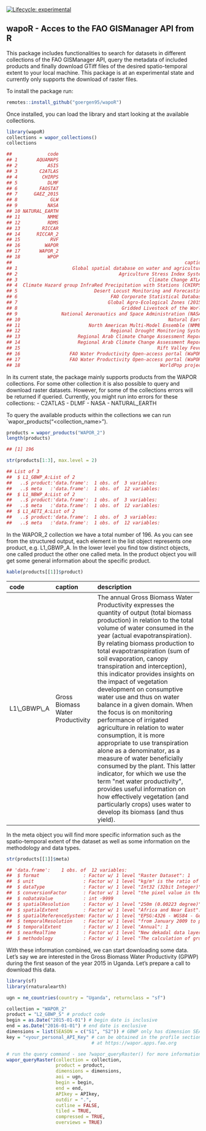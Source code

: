 <!-- badges: start -->

[![Lifecycle:
experimental](https://img.shields.io/badge/lifecycle-experimental-orange.svg)](https://www.tidyverse.org/lifecycle/#experimental)
<!-- badges: end -->

wapoR - Acces to the FAO GISManager API from R
----------------------------------------------

This package includes functionalities to search for datasets in
different collections of the FAO GISManager API, query the metadata of
included products and finally download GTiff files of the desired
spatio-temporal extent to your local machine. This package is at an
experimental state and currently only supports the download of raster
files.

To install the package run:

```r
remotes::install_github("goergen95/wapoR")
```

Once installed, you can load the library and start looking at the
available collections.

```r
library(wapoR)
collections = wapor_collections()
collections

##             code
## 1       AQUAMAPS
## 2           ASIS
## 3        C2ATLAS
## 4         CHIRPS
## 5           DLMF
## 6        FAOSTAT
## 7      GAEZ_2015
## 8            GLW
## 9           NASA
## 10 NATURAL_EARTH
## 11          NMME
## 12          RDMS
## 13        RICCAR
## 14      RICCAR_2
## 15           RVF
## 16         WAPOR
## 17       WAPOR_2
## 18          WPOP
##                                                               caption
## 1                    Global spatial database on water and agriculture
## 2                                     Agriculture Stress Index System
## 3                                                Climate Change ATLAS
## 4  Climate Hazard group InfraRed Precipitation with Stations (CHIRPS)
## 5                            Desert Locust Monitoring and Forecasting
## 6                                  FAO Corporate Statistical Database
## 7                                 Global Agro-Ecological Zones (2015)
## 8                                      Gridded Livestock of the World
## 9                National Aeronautics and Space Administration (NASA)
## 10                                                      Natural Earth
## 11                         North American Multi-Model Ensemble (NMME)
## 12                                 Regional Drought Monitoring System
## 13                     Regional Arab Climate Change Assessment Report
## 14                     Regional Arab Climate Change Assessment Report
## 15                                                  Rift Valley Fever
## 16                  FAO Water Productivity Open-access portal (WaPOR)
## 17                  FAO Water Productivity Open-access portal (WaPOR)
## 18                                                   WorldPop project
```

In its current state, the package mainly supports products from the
WAPOR collections. For some other collection it is also possible to
query and download raster datasets. However, for some of the collections
errors will be returned if queried. Currently, you might run into errors
for these collections: - C2ATLAS - DLMF - NASA - NATURAL\_EARTH

To query the available products within the collections we can run
\`wapor\_products(“<collection_name>”).

```r
products = wapor_products("WAPOR_2")
length(products)

## [1] 196

str(products[1:3], max.level = 2)

## List of 3
##  $ L1_GBWP_A:List of 2
##   ..$ product:'data.frame':  1 obs. of  3 variables:
##   ..$ meta   :'data.frame':  1 obs. of  12 variables:
##  $ L1_NBWP_A:List of 2
##   ..$ product:'data.frame':  1 obs. of  3 variables:
##   ..$ meta   :'data.frame':  1 obs. of  12 variables:
##  $ L1_AETI_A:List of 2
##   ..$ product:'data.frame':  1 obs. of  3 variables:
##   ..$ meta   :'data.frame':  1 obs. of  12 variables:
```

In the WAPOR\_2 collection we have a total number of 196. As you can see
from the structured output, each element in the list object represents
one product, e.g. L1\_GBWP\_A. In the lower level you find tow distinct
objects, one called product the other one called meta. In the product
object you will get some general information about the specific product.

```r
kable(products[[1]]$product)
```

<table>
<thead>
<tr>
<th style="text-align:left;">
code
</th>
<th style="text-align:left;">
caption
</th>
<th style="text-align:left;">
description
</th>
</tr>
</thead>
<tbody>
<tr>
<td style="text-align:left;">
L1\_GBWP\_A
</td>
<td style="text-align:left;">
Gross Biomass Water Productivity
</td>
<td style="text-align:left;">
The annual Gross Biomass Water Productivity expresses the quantity of
output (total biomass production) in relation to the total volume of
water consumed in the year (actual evapotranspiration). By relating
biomass production to total evapotranspiration (sum of soil evaporation,
canopy transpiration and interception), this indicator provides insights
on the impact of vegetation development on consumptive water use and
thus on water balance in a given domain. When the focus is on monitoring
performance of irrigated agriculture in relation to water consumption,
it is more appropriate to use transpiration alone as a denominator, as a
measure of water beneficially consumed by the plant. This latter
indicator, for which we use the term &quot;net water productivity&quot;,
provides useful information on how effectively vegetation (and
particularly crops) uses water to develop its biomass (and thus yield).
</td>
</tr>
</tbody>
</table>

In the meta object you will find more specific information such as the
spatio-temporal extent of the dataset as well as some information on the
methodology and data types.

```r
str(products[[1]]$meta)

## 'data.frame':    1 obs. of  12 variables:
##  $ format                : Factor w/ 1 level "Raster Dataset": 1
##  $ unit                  : Factor w/ 1 level "kg/m³ is the ratio of kg of dry matter per cubic meter of water transpired by vegetation in one hectare": 1
##  $ dataType              : Factor w/ 1 level "Int32 (32bit Integer)": 1
##  $ conversionFactor      : Factor w/ 1 level "the pixel value in the downloaded data must be multiplied by 0.001": 1
##  $ noDataValue           : int -9999
##  $ spatialResolution     : Factor w/ 1 level "250m (0.00223 degree)": 1
##  $ spatialExtent         : Factor w/ 1 level "Africa and Near East": 1
##  $ spatialReferenceSystem: Factor w/ 1 level "EPSG:4326 - WGS84 - Geographic Coordinate System (lat/long)": 1
##  $ temporalResolution    : Factor w/ 1 level "from January 2009 to present": 1
##  $ temporalExtent        : Factor w/ 1 level "Annual": 1
##  $ nearRealTime          : Factor w/ 1 level "New dekadal data layers are released approximately 5 days after the end of a dekad. A higher quality version of"| __truncated__: 1
##  $ methodology           : Factor w/ 1 level "The calculation of gross biomass water productivity (GBWP) is as follows: GBWP = TBP/ETIa Where TBP is annual T"| __truncated__: 1
```

With these information combined, we can start downloading some data.
Let’s say we are interested in the Gross Biomass Water Productivity
(GPWP) during the first season of the year 2015 in Uganda. Let’s prepare
a call to download this data.

```r
library(sf)
library(rnaturalearth)

ugn = ne_countries(country = "Uganda", returnclass = "sf")

collection = "WAPOR_2"
product = "L2_GBWP_S" # product code
begin = as.Date("2015-01-01") # begin date is inclusive
end = as.Date("2016-01-01") # end date is exclusive
dimensions = list(SEASON = c("S1", "S2")) # GBWP only has dimension SEASON - S1 and S2
key = "<your_personal_API_Key" # can be obtained in the profile section of the WAPOR website 
                               # at https://wapor.apps.fao.org

# run the query command - see ?wapor_queryRaster() for more information
wapor_queryRaster(collection = collection,
                  product = product,
                  dimensions = dimensions,
                  aoi = ugn,
                  begin = begin,
                  end = end, 
                  APIkey = APIkey, 
                  outdir = ".", 
                  cutline = FALSE, 
                  tiled = TRUE, 
                  compressed = TRUE, 
                  overviews = TRUE)
```

